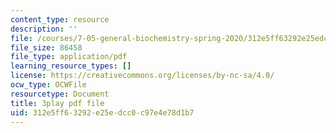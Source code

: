 ```yaml
---
content_type: resource
description: ''
file: /courses/7-05-general-biochemistry-spring-2020/312e5ff63292e25edcc0c97e4e78d1b7_NTPCKnYLacw.pdf
file_size: 86458
file_type: application/pdf
learning_resource_types: []
license: https://creativecommons.org/licenses/by-nc-sa/4.0/
ocw_type: OCWFile
resourcetype: Document
title: 3play pdf file
uid: 312e5ff6-3292-e25e-dcc0-c97e4e78d1b7
---
```

